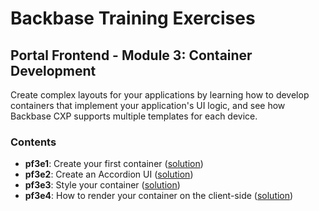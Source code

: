 # Backbase Training Exercises

## Portal Frontend - Module 3: Container Development

Create complex layouts for your applications by learning how to develop containers that implement your application's UI logic, and see how Backbase CXP supports multiple templates for each device.

### Contents

 - **pf3e1**: Create your first container ([solution](solutions/pf3e1-accordion-container))
 - **pf3e2**: Create an Accordion UI ([solution](solutions/pf3e2-accordion-container))
 - **pf3e3**: Style your container ([solution](solutions/pf3e3-accordion-container))
 - **pf3e4**: How to render your container on the client-side ([solution](solutions/pf3e4-accordion-container))
